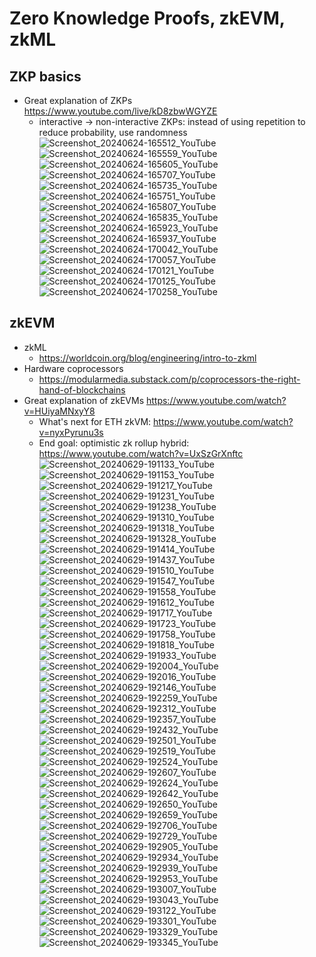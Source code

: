 # Zero Knowledge Proofs, zkEVM, zkML

## ZKP basics
- Great explanation of ZKPs https://www.youtube.com/live/kD8zbwWGYZE
  - interactive -> non-interactive ZKPs: instead of using repetition to reduce probability, use randomness
![Screenshot_20240624-165512_YouTube](https://github.com/huang-pan/modern-data-stack-2023/assets/10567714/e2407ac9-ce83-43a6-b864-ede3af2a6d4c)
![Screenshot_20240624-165559_YouTube](https://github.com/huang-pan/modern-data-stack-2023/assets/10567714/f1b3ffeb-f17a-49b9-a90f-95eb22e6c972)
![Screenshot_20240624-165605_YouTube](https://github.com/huang-pan/modern-data-stack-2023/assets/10567714/587e2e96-3f33-494a-b31b-5314d74a3d7f)
![Screenshot_20240624-165707_YouTube](https://github.com/huang-pan/modern-data-stack-2023/assets/10567714/7aa7ce13-416a-468f-9504-79b500bf93d3)
![Screenshot_20240624-165735_YouTube](https://github.com/huang-pan/modern-data-stack-2023/assets/10567714/b0b6df66-2ded-47c8-af85-e7f11ee0367a)
![Screenshot_20240624-165751_YouTube](https://github.com/huang-pan/modern-data-stack-2023/assets/10567714/51de53c6-8113-428b-ad7d-1eb70e9c5b1d)
![Screenshot_20240624-165807_YouTube](https://github.com/huang-pan/modern-data-stack-2023/assets/10567714/42e259d3-762c-4294-95c4-7c31fd411eec)
![Screenshot_20240624-165835_YouTube](https://github.com/huang-pan/modern-data-stack-2023/assets/10567714/5ca301e0-a7f9-4f15-a6b3-9703ed434f3a)
![Screenshot_20240624-165923_YouTube](https://github.com/huang-pan/modern-data-stack-2023/assets/10567714/66e25383-b251-494c-813a-1f16a685555e)
![Screenshot_20240624-165937_YouTube](https://github.com/huang-pan/modern-data-stack-2023/assets/10567714/148849e9-ad80-4850-b7e0-786167753296)
![Screenshot_20240624-170042_YouTube](https://github.com/huang-pan/modern-data-stack-2023/assets/10567714/ed78540c-e46b-4522-ba4d-a372d0ab6423)
![Screenshot_20240624-170057_YouTube](https://github.com/huang-pan/modern-data-stack-2023/assets/10567714/a48b4658-c493-46bc-864c-527a1a15a5bf)
![Screenshot_20240624-170121_YouTube](https://github.com/huang-pan/modern-data-stack-2023/assets/10567714/ef656dc6-fb87-4af9-9135-4b388949559e)
![Screenshot_20240624-170125_YouTube](https://github.com/huang-pan/modern-data-stack-2023/assets/10567714/5344273b-fee6-44fc-84f0-8d1aa475cb2e)
![Screenshot_20240624-170258_YouTube](https://github.com/huang-pan/modern-data-stack-2023/assets/10567714/5d9692d9-9f53-4b91-bcc3-1f603e38c6ba)

## zkEVM
- zkML
  - https://worldcoin.org/blog/engineering/intro-to-zkml
- Hardware coprocessors
  - https://modularmedia.substack.com/p/coprocessors-the-right-hand-of-blockchains
- Great explanation of zkEVMs https://www.youtube.com/watch?v=HUiyaMNxyY8
  - What's next for ETH zkVM: https://www.youtube.com/watch?v=nyxPyrunu3s
  - End goal: optimistic zk rollup hybrid: https://www.youtube.com/watch?v=UxSzGrXnftc
![Screenshot_20240629-191133_YouTube](https://github.com/huang-pan/modern-data-stack-2023/assets/10567714/3405eb02-808f-4b0e-b839-0496b658f94b)
![Screenshot_20240629-191153_YouTube](https://github.com/huang-pan/modern-data-stack-2023/assets/10567714/7a0fa603-9dd8-40e5-842c-1fc24d2cc07d)
![Screenshot_20240629-191217_YouTube](https://github.com/huang-pan/modern-data-stack-2023/assets/10567714/ef298cb1-9d3f-4ecb-89bf-458cd2391c71)
![Screenshot_20240629-191231_YouTube](https://github.com/huang-pan/modern-data-stack-2023/assets/10567714/3ec7714e-d865-4816-955b-3a544a764dd4)
![Screenshot_20240629-191238_YouTube](https://github.com/huang-pan/modern-data-stack-2023/assets/10567714/0171aa70-a7f7-4848-bd8d-f45cdc6371b2)
![Screenshot_20240629-191310_YouTube](https://github.com/huang-pan/modern-data-stack-2023/assets/10567714/4f357dc4-c710-43a1-bbe9-b5b4161652f0)
![Screenshot_20240629-191318_YouTube](https://github.com/huang-pan/modern-data-stack-2023/assets/10567714/ccdbf3f1-ed26-4512-8fef-de860214bdce)
![Screenshot_20240629-191328_YouTube](https://github.com/huang-pan/modern-data-stack-2023/assets/10567714/73d99d17-0b63-4349-8ee4-58fcd90488c5)
![Screenshot_20240629-191414_YouTube](https://github.com/huang-pan/modern-data-stack-2023/assets/10567714/85ba9006-0e17-4872-bdb6-11f457904b28)
![Screenshot_20240629-191437_YouTube](https://github.com/huang-pan/modern-data-stack-2023/assets/10567714/d8d13986-785d-47f0-ab9f-8ee3de2dffcc)
![Screenshot_20240629-191510_YouTube](https://github.com/huang-pan/modern-data-stack-2023/assets/10567714/fb1c93c7-2d4d-45da-b5a4-cfd6d161ecca)
![Screenshot_20240629-191547_YouTube](https://github.com/huang-pan/modern-data-stack-2023/assets/10567714/9a31d698-09db-4ee0-8041-f5216c1a0100)
![Screenshot_20240629-191558_YouTube](https://github.com/huang-pan/modern-data-stack-2023/assets/10567714/c6e49726-6f52-4f4b-ac7b-827e29b22385)
![Screenshot_20240629-191612_YouTube](https://github.com/huang-pan/modern-data-stack-2023/assets/10567714/4d3418ea-0aa8-4316-a802-c1842e5e30ee)
![Screenshot_20240629-191717_YouTube](https://github.com/huang-pan/modern-data-stack-2023/assets/10567714/147c4e2c-ffd5-4c65-a483-462cecb2ace1)
![Screenshot_20240629-191723_YouTube](https://github.com/huang-pan/modern-data-stack-2023/assets/10567714/45b13beb-7563-49b2-b903-3ed15756cb3a)
![Screenshot_20240629-191758_YouTube](https://github.com/huang-pan/modern-data-stack-2023/assets/10567714/466c6bab-1c7c-4981-b38c-6651cd0733cc)
![Screenshot_20240629-191818_YouTube](https://github.com/huang-pan/modern-data-stack-2023/assets/10567714/b757b456-dc8c-423a-9bc1-9f23b9a0be5d)
![Screenshot_20240629-191933_YouTube](https://github.com/huang-pan/modern-data-stack-2023/assets/10567714/a2ae1b49-a515-4ade-82b1-2a899c944fa7)
![Screenshot_20240629-192004_YouTube](https://github.com/huang-pan/modern-data-stack-2023/assets/10567714/2e67de93-811c-4676-be56-ca64efba2f87)
![Screenshot_20240629-192016_YouTube](https://github.com/huang-pan/modern-data-stack-2023/assets/10567714/d924fc0e-119c-4f69-b70c-c48f8f72510c)
![Screenshot_20240629-192146_YouTube](https://github.com/huang-pan/modern-data-stack-2023/assets/10567714/d954e81e-90ec-4700-80ec-fc64693816f9)
![Screenshot_20240629-192259_YouTube](https://github.com/huang-pan/modern-data-stack-2023/assets/10567714/78797d4c-4b0f-4975-8cac-3d2b88be4c13)
![Screenshot_20240629-192312_YouTube](https://github.com/huang-pan/modern-data-stack-2023/assets/10567714/ff3a6173-9d60-4a7f-b4d8-b6ace01cc47f)
![Screenshot_20240629-192357_YouTube](https://github.com/huang-pan/modern-data-stack-2023/assets/10567714/1f9aed18-9e9a-478b-90e4-5a551b3b883b)
![Screenshot_20240629-192432_YouTube](https://github.com/huang-pan/modern-data-stack-2023/assets/10567714/3e0265f7-df0d-4ca3-8126-560f4c54ffc3)
![Screenshot_20240629-192501_YouTube](https://github.com/huang-pan/modern-data-stack-2023/assets/10567714/3a89856c-5de3-4572-8f34-fd9907af5797)
![Screenshot_20240629-192519_YouTube](https://github.com/huang-pan/modern-data-stack-2023/assets/10567714/f699a9bf-f61b-4b30-9c20-bdac912ee6a1)
![Screenshot_20240629-192524_YouTube](https://github.com/huang-pan/modern-data-stack-2023/assets/10567714/c9170b7e-eb89-4f0d-8398-eb1acc98140e)
![Screenshot_20240629-192607_YouTube](https://github.com/huang-pan/modern-data-stack-2023/assets/10567714/7c0a897d-f275-4832-905a-26d6e7fe64a0)
![Screenshot_20240629-192624_YouTube](https://github.com/huang-pan/modern-data-stack-2023/assets/10567714/995461b1-0b9d-46ca-8f46-42b92d07a8f0)
![Screenshot_20240629-192642_YouTube](https://github.com/huang-pan/modern-data-stack-2023/assets/10567714/6e003762-7afa-4132-938e-9f940d539fcd)
![Screenshot_20240629-192650_YouTube](https://github.com/huang-pan/modern-data-stack-2023/assets/10567714/45ae3c17-4c1f-4079-9fe2-b01ac8895e82)
![Screenshot_20240629-192659_YouTube](https://github.com/huang-pan/modern-data-stack-2023/assets/10567714/fc242607-ba5b-476b-9d45-65b01fd0cbbe)
![Screenshot_20240629-192706_YouTube](https://github.com/huang-pan/modern-data-stack-2023/assets/10567714/a3abf2de-9e8d-4624-b8ac-34f457316d3c)
![Screenshot_20240629-192729_YouTube](https://github.com/huang-pan/modern-data-stack-2023/assets/10567714/cf9270b8-755d-4551-8437-0b9e43599d62)
![Screenshot_20240629-192905_YouTube](https://github.com/huang-pan/modern-data-stack-2023/assets/10567714/fae419d1-d120-480a-a2cb-32d946703a64)
![Screenshot_20240629-192934_YouTube](https://github.com/huang-pan/modern-data-stack-2023/assets/10567714/1e5c8617-ef90-46fd-a704-9fc15a9ef35e)
![Screenshot_20240629-192939_YouTube](https://github.com/huang-pan/modern-data-stack-2023/assets/10567714/6b2cafe3-8835-4c25-9e7e-7a9b8b25e545)
![Screenshot_20240629-192953_YouTube](https://github.com/huang-pan/modern-data-stack-2023/assets/10567714/58d78c00-e7cd-4e72-ae8e-a376a394ed99)
![Screenshot_20240629-193007_YouTube](https://github.com/huang-pan/modern-data-stack-2023/assets/10567714/a2d7c488-6fc6-4754-a204-309cfc14b9c9)
![Screenshot_20240629-193043_YouTube](https://github.com/huang-pan/modern-data-stack-2023/assets/10567714/4e58ad1c-2322-4f29-943d-f1d2fc1535b9)
![Screenshot_20240629-193122_YouTube](https://github.com/huang-pan/modern-data-stack-2023/assets/10567714/85ca6a63-b0c6-4266-af76-2987b51433f4)
![Screenshot_20240629-193301_YouTube](https://github.com/huang-pan/modern-data-stack-2023/assets/10567714/1b3c37dc-5086-48e2-84ec-8e7b2787e399)
![Screenshot_20240629-193329_YouTube](https://github.com/huang-pan/modern-data-stack-2023/assets/10567714/fb2de819-0593-4817-9a53-73f3ea167eb2)
![Screenshot_20240629-193345_YouTube](https://github.com/huang-pan/modern-data-stack-2023/assets/10567714/0f0174ce-595b-42a2-b50d-a6cd682019e2)

